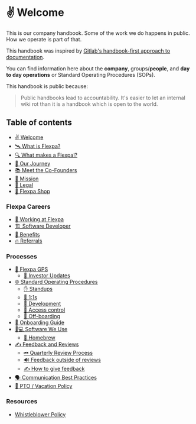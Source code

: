 # ✌ Welcome

This is our company handbook. Some of the work we do happens in public. How we operate is part of that.

This handbook was inspired by [Gitlab's handbook-first approach to documentation](https://about.gitlab.com/company/culture/all-remote/handbook-first-documentation/).

You can find information here about the **company**, groups/**people**, and **day to day operations** or Standard Operating Procedures (SOPs).

This handbook is public because:

> Public handbooks lead to accountability. It's easier to let an internal wiki rot than it is a handbook which is open to the world.


## Table of contents

* [✌ Welcome](README.md)
* [🛰 What is Flexpa?](about.md)
* [🔍 What makes a Flexpal?](what-makes-a-flexpal.md)
* [📖 Our Journey](founders-and-history.md)
* [📚 Meet the Co-Founders](founders-and-history-1.md)
* [🌠 Mission](mission.md)
* [📜 Legal](legal.md)
* [👕 Flexpa Shop](https://flexpa.myshopify.com/)

### Flexpa Careers

* [🚀 Working at Flexpa](flexpa-careers/hiring.md)
* [🏗 Software Developer](flexpa-careers/dev.md)
* [📖 Benefits](flexpa-careers/benefits.md)
* [🔥 Referrals](flexpa-careers/referrals.md)

### Processes&#x20;

* [🌟 Flexpa GPS](processes/flexpa-gps/README.md)
  * [📔 Investor Updates](processes/flexpa-gps/investor-updates.md)
* [🌐 Standard Operating Procedures](processes/sops/README.md)
  * [✋ Standups](processes/sops/standups.md)
  * [🤝 1:1s](processes/sops/1-1s.md)
  * [💾 Development](processes/sops/development.md)
  * [🛂 Access control](processes/sops/access-control.md)
  * [🛫 Off-boarding](processes/sops/offboarding.md)
* [👋 Onboarding Guide](processes/onboarding.md)
* [👩💻 Software We Use](processes/apps/README.md)
  * [🍺 Homebrew](processes/apps/homebrew.md)
* [✍ Feedback and Reviews](processes/feedback-and-reviews/README.md)
  * [⏮ Quarterly Review Process](processes/feedback-and-reviews/quarterly-review-process.md)
  * [🔊 Feedback outside of reviews](processes/feedback-and-reviews/feedback-outside-of-reviews.md)
  * [✍ How to give feedback](processes/feedback-and-reviews/how-to-give-feedback.md)
* [🗣 Communication Best Practices](processes/communication.md)
* [🌴 PTO / Vacation Policy](processes/pto-vacation-policy.md)

### Resources

* [Whistleblower Policy](resources/whistleblower-policy.md)
